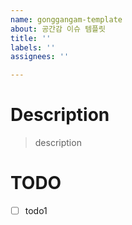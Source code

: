 ```yaml
---
name: gonggangam-template
about: 공간감 이슈 템플릿
title: ''
labels: ''
assignees: ''

---
```


# Description
> description

# TODO
- [ ] todo1
